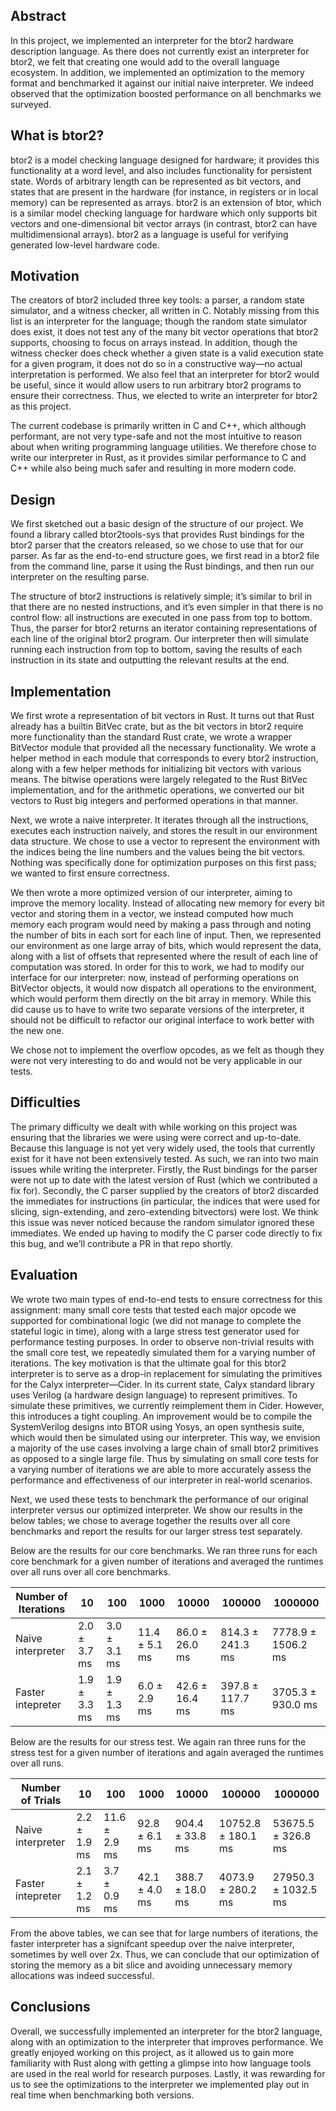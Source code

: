 ## Abstract
In this project, we implemented an interpreter for the btor2 hardware description language. As there does not currently exist an interpreter for btor2, we felt that creating one would add to the overall language ecosystem. In addition, we implemented an optimization to the memory format and benchmarked it against our initial naive interpreter. We indeed observed that the optimization boosted performance on all benchmarks we surveyed.

## What is btor2?
btor2 is a model checking language designed for hardware; it provides this functionality at a word level, and also includes functionality for persistent state. Words of arbitrary length can be represented as bit vectors, and states that are present in the hardware (for instance, in registers or in local memory) can be represented as arrays. btor2 is an extension of btor, which is a similar model checking language for hardware which only supports bit vectors and one-dimensional bit vector arrays (in contrast, btor2 can have multidimensional arrays). btor2 as a language is useful for verifying generated low-level hardware code.

## Motivation

The creators of btor2 included three key tools: a parser, a random state simulator, and a witness checker, all written in C. Notably missing from this list is an interpreter for the language; though the random state simulator does exist, it does not test any of the many bit vector operations that btor2 supports, choosing to focus on arrays instead. In addition, though the witness checker does check whether a given state is a valid execution state for a given program, it does not do so in a constructive way—no actual interpretation is performed. We also feel that an interpreter for btor2 would be useful, since it would allow users to run arbitrary btor2 programs to ensure their correctness. Thus, we elected to write an interpreter for btor2 as this project.

The current codebase is primarily written in C and C++, which although performant, are not very type-safe and not the most intuitive to reason about when writing programming language utilities. We therefore chose to write our interpreter in Rust, as it provides similar performance to C and C++ while also being much safer and resulting in more modern code.

## Design

We first sketched out a basic design of the structure of our project. We found a library called btor2tools-sys that provides Rust bindings for the btor2 parser that the creators released, so we chose to use that for our parser. As far as the end-to-end structure goes, we first read in a btor2 file from the command line, parse it using the Rust bindings, and then run our interpreter on the resulting parse. 

The structure of btor2 instructions is relatively simple; it’s similar to bril in that there are no nested instructions, and it’s even simpler in that there is no control flow: all instructions are executed in one pass from top to bottom. Thus, the parser for btor2 returns an iterator containing representations of each line of the original btor2 program. Our interpreter then will simulate running each instruction from top to bottom, saving the results of each instruction in its state and outputting the relevant results at the end.

## Implementation

We first wrote a representation of bit vectors in Rust. It turns out that Rust already has a builtin BitVec crate, but as the bit vectors in btor2 require more functionality than the standard Rust crate, we wrote a wrapper BitVector module that provided all the necessary functionality. We wrote a helper method in each module that corresponds to every btor2 instruction, along with a few helper methods for initializing bit vectors with various means. The bitwise operations were largely relegated to the Rust BitVec implementation, and for the arithmetic operations, we converted our bit vectors to Rust big integers and performed operations in that manner.

Next, we wrote a naive interpreter. It iterates through all the instructions, executes each instruction naively, and stores the result in our environment data structure. We chose to use a vector to represent the environment with the indices being the line numbers and the values being the bit vectors. Nothing was specifically done for optimization purposes on this first pass; we wanted to first ensure correctness.

We then wrote a more optimized version of our interpreter, aiming to improve the memory locality. Instead of allocating new memory for every bit vector and storing them in a vector, we instead computed how much memory each program would need by making a pass through and noting the number of bits in each sort for each line of input. Then, we represented our environment as one large array of bits, which would represent the data, along with a list of offsets that represented where the result of each line of computation was stored. In order for this to work, we had to modify our interface for our interpreter: now, instead of performing operations on BitVector objects, it would now dispatch all operations to the environment, which would perform them directly on the bit array in memory. While this did cause us to have to write two separate versions of the interpreter, it should not be difficult to refactor our original interface to work better with the new one.

We chose not to implement the overflow opcodes, as we felt as though they were not very interesting to do and would not be very applicable in our tests.

## Difficulties

The primary difficulty we dealt with while working on this project was ensuring that the libraries we were using were correct and up-to-date. Because this language is not yet very widely used, the tools that currently exist for it have not been extensively tested. As such, we ran into two main issues while writing the interpreter. Firstly, the Rust bindings for the parser were not up to date with the latest version of Rust (which we contributed a fix for). Secondly, the C parser supplied by the creators of btor2 discarded the immediates for instructions (in particular, the indices that were used for slicing, sign-extending, and zero-extending bitvectors) were lost. We think this issue was never noticed because the random simulator ignored these immediates. We ended up having to modify the C parser code directly to fix this bug, and we’ll contribute a PR in that repo shortly.

## Evaluation

We wrote two main types of end-to-end tests to ensure correctness for this assignment: many small core tests that tested each major opcode we supported for combinational logic (we did not manage to complete the stateful logic in time), along with a large stress test generator used for performance testing purposes. In order to observe non-trivial results with the small core test, we repeatedly simulated them for a varying number of iterations. The key motivation is that the ultimate goal for this btor2 interpreter is to serve as a drop-in replacement for simulating the primitives for the Calyx interpreter—Cider. In its current state, Calyx standard library uses Verilog (a hardware design language) to represent primitives. To simulate these primitives, we currently reimplement them in Cider. However, this introduces a tight coupling. An improvement would be to compile the SystemVerilog designs into BTOR using Yosys, an open synthesis suite, which would then be simulated using our interpreter. This way, we envision a majority of the use cases involving a large chain of small btor2 primitives as opposed to a single large file. Thus by simulating on small core tests for a varying number of iterations we are able to more accurately assess the performance and effectiveness of our interpreter in real-world scenarios. 

Next, we used these tests to benchmark the performance of our original interpreter versus our optimized interpreter. We show our results in the below tables; we chose to average together the results over all core benchmarks and report the results for our larger stress test separately.

Below are the results for our core benchmarks. We ran three runs for each core benchmark for a given number of iterations and averaged the runtimes over all runs over all core benchmarks.

| Number of Iterations  | 10             | 100            | 1000            | 10000            | 100000             | 1000000              |
|-------------------|----------------|----------------|-----------------|------------------|--------------------|----------------------|
| Naive interpreter | 2.0 ± 3.7 ms | 3.0 ± 3.1 ms | 11.4 ± 5.1 ms | 86.0 ± 26.0 ms | 814.3 ± 241.3 ms | 7778.9 ± 1506.2 ms |
| Faster intepreter | 1.9 ± 3.3 ms | 1.9 ± 1.3 ms | 6.0 ± 2.9 ms  | 42.6 ± 16.4 ms | 397.8 ± 117.7 ms | 3705.3 ± 930.0 ms  |

Below are the results for our stress test. We again ran three runs for the stress test for a given number of iterations and again averaged the runtimes over all runs.

| Number of Trials  | 10           | 100           | 1000          | 10000           | 100000             | 1000000             |
|-------------------|--------------|---------------|---------------|-----------------|--------------------|---------------------|
| Naive interpreter | 2.2 ± 1.9 ms | 11.6 ± 2.9 ms | 92.8 ± 6.1 ms | 904.4 ± 33.8 ms | 10752.8 ± 180.1 ms | 53675.5 ± 326.8 ms  |
| Faster intepreter | 2.1 ± 1.2 ms | 3.7 ± 0.9 ms  | 42.1 ± 4.0 ms | 388.7 ± 18.0 ms | 4073.9 ± 280.2 ms  | 27950.3 ± 1032.5 ms |

From the above tables, we can see that for large numbers of iterations, the faster interpreter has a signifcant speedup over the naive interpreter, sometimes by well over 2x. Thus, we can conclude that our optimization of storing the memory as a bit slice and avoiding unnecessary memory allocations was indeed successful.

## Conclusions

Overall, we successfully implemented an interpreter for the btor2 language, along with an optimization to the interpreter that improves performance. We greatly enjoyed working on this project, as it allowed us to gain more familiarity with Rust along with getting a glimpse into how language tools are used in the real world for research purposes. Lastly, it was rewarding for us to see the optimizations to the interpreter we implemented play out in real time when benchmarking both versions.
